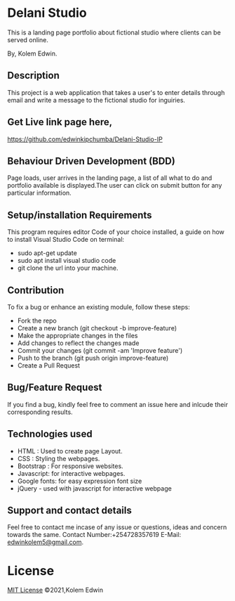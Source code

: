 # Delani Studio
This is a landing page portfolio about fictional studio where clients can be served online.

  By, Kolem Edwin.
## Description
This project is a web application that takes a user's to enter details through email and write a message to the fictional studio for inguiries.

## Get Live link page here,
https://github.com/edwinkipchumba/Delani-Studio-IP

## Behaviour Driven Development (BDD)
Page loads, user arrives in the landing page, a list of all what to do and portfolio available is displayed.The user can click on submit button for any particular information.

## Setup/installation Requirements
This program requires editor Code of your choice installed, a guide on how to install Visual Studio Code on terminal:
* sudo apt-get update
* sudo apt install visual studio code
* git clone the url into your machine.

## Contribution
To fix a bug or enhance an existing module, follow these steps:
* Fork the repo
* Create a new branch (git checkout -b improve-feature)
* Make the appropriate changes in the files
* Add changes to reflect the changes made
* Commit your changes (git commit -am 'Improve feature')
* Push to the branch (git push origin improve-feature)
* Create a Pull Request

## Bug/Feature Request
If you find a bug, kindly feel free to comment an issue here and inlcude their corresponding results.

## Technologies used
* HTML : Used to create page Layout.
* CSS : Styling the webpages.
* Bootstrap : For responsive websites.
* Javascript: for interactive webpages.
* Google fonts: for easy expression font size
* jQuery - used with javascript for interactive webpage

## Support and contact details
 Feel free to contact me incase of any issue or questions, ideas and concern towards the same.
 Contact Number:+254728357619
 E-Mail: edwinkolem5@gmail.com.

# License
[MIT License](https://choosealicense.com/licenses/mit/) ©2021,Kolem Edwin
